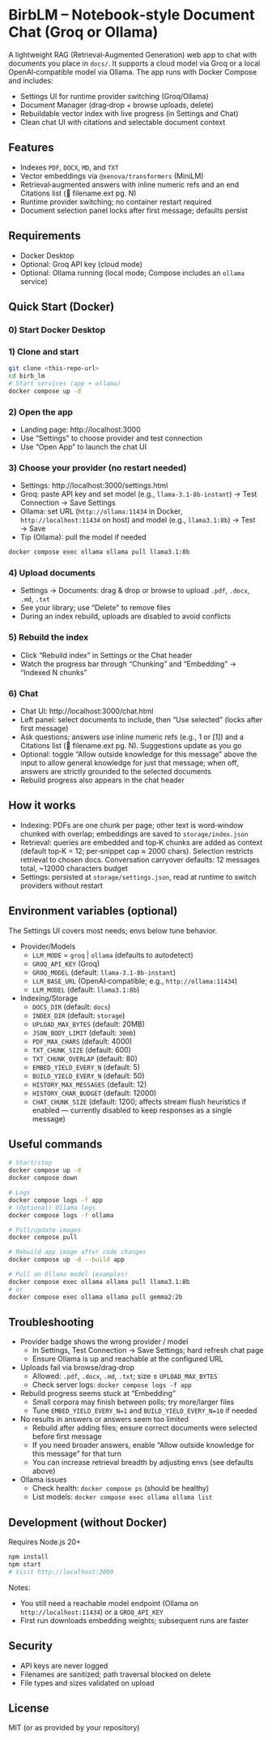# BirbLM – Notebook‑style Document Chat (Groq or Ollama)

A lightweight RAG (Retrieval‑Augmented Generation) web app to chat with documents you place in `docs/`. It supports a cloud model via Groq or a local OpenAI‑compatible model via Ollama. The app runs with Docker Compose and includes:

- Settings UI for runtime provider switching (Groq/Ollama)
- Document Manager (drag‑drop + browse uploads, delete)
- Rebuildable vector index with live progress (in Settings and Chat)
- Clean chat UI with citations and selectable document context

## Features
- Indexes `PDF`, `DOCX`, `MD`, and `TXT`
- Vector embeddings via `@xenova/transformers` (MiniLM)
- Retrieval‑augmented answers with inline numeric refs and an end Citations list (📄 filename.ext pg. N)
- Runtime provider switching; no container restart required
- Document selection panel locks after first message; defaults persist

## Requirements
- Docker Desktop
- Optional: Groq API key (cloud mode)
- Optional: Ollama running (local mode; Compose includes an `ollama` service)

## Quick Start (Docker)

### 0) Start Docker Desktop

### 1) Clone and start
```bash
git clone <this-repo-url>
cd birb_lm
# Start services (app + ollama)
docker compose up -d
```

### 2) Open the app
- Landing page: http://localhost:3000
- Use “Settings” to choose provider and test connection
- Use “Open App” to launch the chat UI

### 3) Choose your provider (no restart needed)
- Settings: http://localhost:3000/settings.html
- Groq: paste API key and set model (e.g., `llama-3.1-8b-instant`) → Test Connection → Save Settings
- Ollama: set URL (`http://ollama:11434` in Docker, `http://localhost:11434` on host) and model (e.g., `llama3.1:8b`) → Test → Save
- Tip (Ollama): pull the model if needed
```bash
docker compose exec ollama ollama pull llama3.1:8b
```

### 4) Upload documents
- Settings → Documents: drag & drop or browse to upload `.pdf`, `.docx`, `.md`, `.txt`
- See your library; use “Delete” to remove files
- During an index rebuild, uploads are disabled to avoid conflicts

### 5) Rebuild the index
- Click “Rebuild index” in Settings or the Chat header
- Watch the progress bar through “Chunking” and “Embedding” → “Indexed N chunks”

### 6) Chat
- Chat UI: http://localhost:3000/chat.html
- Left panel: select documents to include, then “Use selected” (locks after first message)
- Ask questions; answers use inline numeric refs (e.g., 1 or [1]) and a Citations list (📄 filename.ext pg. N). Suggestions update as you go
- Optional: toggle “Allow outside knowledge for this message” above the input to allow general knowledge for just that message; when off, answers are strictly grounded to the selected documents
- Rebuild progress also appears in the chat header

## How it works
- Indexing: PDFs are one chunk per page; other text is word‑window chunked with overlap; embeddings are saved to `storage/index.json`
- Retrieval: queries are embedded and top‑K chunks are added as context (default top‑K = 12; per‑snippet cap ≈ 2000 chars). Selection restricts retrieval to chosen docs. Conversation carryover defaults: 12 messages total, ~12000 characters budget
- Settings: persisted at `storage/settings.json`, read at runtime to switch providers without restart

## Environment variables (optional)
The Settings UI covers most needs; envs below tune behavior.

- Provider/Models
  - `LLM_MODE` = `groq` | `ollama` (defaults to autodetect)
  - `GROQ_API_KEY` (Groq)
  - `GROQ_MODEL` (default: `llama-3.1-8b-instant`)
  - `LLM_BASE_URL` (OpenAI‑compatible; e.g., `http://ollama:11434`)
  - `LLM_MODEL` (default: `llama3.1:8b`)
- Indexing/Storage
  - `DOCS_DIR` (default: `docs`)
  - `INDEX_DIR` (default: `storage`)
  - `UPLOAD_MAX_BYTES` (default: 20MB)
  - `JSON_BODY_LIMIT` (default: `30mb`)
  - `PDF_MAX_CHARS` (default: 4000)
  - `TXT_CHUNK_SIZE` (default: 600)
  - `TXT_CHUNK_OVERLAP` (default: 80)
  - `EMBED_YIELD_EVERY_N` (default: 5)
  - `BUILD_YIELD_EVERY_N` (default: 50)
  - `HISTORY_MAX_MESSAGES` (default: 12)
  - `HISTORY_CHAR_BUDGET` (default: 12000)
  - `CHAT_CHUNK_SIZE` (default: 1200; affects stream flush heuristics if enabled — currently disabled to keep responses as a single message)

## Useful commands
```bash
# Start/stop
docker compose up -d
docker compose down

# Logs
docker compose logs -f app
# (Optional) Ollama logs
docker compose logs -f ollama

# Pull/update images
docker compose pull

# Rebuild app image after code changes
docker compose up -d --build app

# Pull an Ollama model (examples)
docker compose exec ollama ollama pull llama3.1:8b
# or
docker compose exec ollama ollama pull gemma2:2b
```

## Troubleshooting
- Provider badge shows the wrong provider / model
  - In Settings, Test Connection → Save Settings; hard refresh chat page
  - Ensure Ollama is up and reachable at the configured URL
- Uploads fail via browse/drag‑drop
  - Allowed: `.pdf`, `.docx`, `.md`, `.txt`; size ≤ `UPLOAD_MAX_BYTES`
  - Check server logs: `docker compose logs -f app`
- Rebuild progress seems stuck at “Embedding”
  - Small corpora may finish between polls; try more/larger files
  - Tune `EMBED_YIELD_EVERY_N=1` and `BUILD_YIELD_EVERY_N=10` if needed
- No results in answers or answers seem too limited
  - Rebuild after adding files; ensure correct documents were selected before first message
  - If you need broader answers, enable “Allow outside knowledge for this message” for that turn
  - You can increase retrieval breadth by adjusting envs (see defaults above)
- Ollama issues
  - Check health: `docker compose ps` (should be healthy)
  - List models: `docker compose exec ollama ollama list`

## Development (without Docker)
Requires Node.js 20+
```bash
npm install
npm start
# Visit http://localhost:3000
```
Notes:
- You still need a reachable model endpoint (Ollama on `http://localhost:11434`) or a `GROQ_API_KEY`
- First run downloads embedding weights; subsequent runs are faster

## Security
- API keys are never logged
- Filenames are sanitized; path traversal blocked on delete
- File types and sizes validated on upload

## License
MIT (or as provided by your repository)

